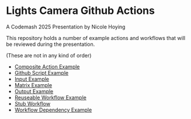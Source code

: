 # Lights Camera Github Actions

A Codemash 2025 Presentation by Nicole Hoying

This repository holds a number of example actions and workflows that will be reviewed during the presentation. 


(These are not in any kind of order)
* [Composite Action Example](.github/workflows/composite-action-example.yml)
* [Github Script Example](.github/workflows//github-script-example.yml)
* [Input Example](.github/workflows/input-example.yml)
* [Matrix Example](.github/workflows/matrix-example.yml)
* [Output Example](.github/workflows/output-example.yml)
* [Reuseable Workflow Example](.github/workflows//reuseable-workflow-example.yml)
* [Stub Workflow](.github/workflows/stub-workflow.yml)
* [Workflow Dependency Example](.github/workflows//workflow-dependency-example.yml)
